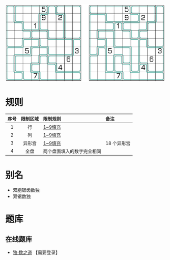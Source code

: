 ![](../../../images/sudoku/双胞锯齿数独.png)

# 规则
| 序号 | 限制区域 | 限制规则 | 备注 |
| :---: | :---: | :--- | :--- |
| 1 | 行 | [1~9填充] | |
| 2 | 列 | [1~9填充] | |
| 3 | 异形宫 | [1~9填充] | 18 个异形宫 |
| 4 | 全盘 | 两个盘面填入的数字完全相同 | |

# 别名
- 双胞锯齿数独
- 双锯数独

# 题库

## 在线题库
- [独·数之道](http://www.sudokufans.org.cn/lx/game.index.php?type=j2) 【需要登录】

[1~9填充]: ../../../rules.md#1~9填充
